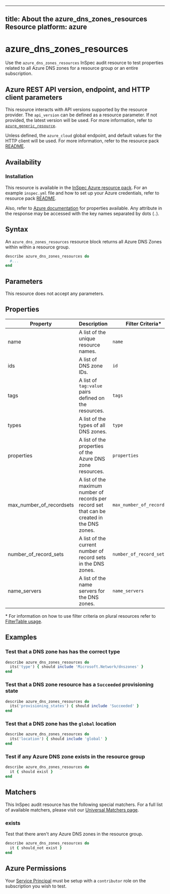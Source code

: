 ---
title: About the azure_dns_zones_resources Resource
platform: azure
  ---

# azure_dns_zones_resources

Use the `azure_dns_zones_resources` InSpec audit resource to test properties related to all Azure DNS zones for a resource group or an entire subscription.

## Azure REST API version, endpoint, and HTTP client parameters

This resource interacts with API versions supported by the resource provider.
The `api_version` can be defined as a resource parameter.
If not provided, the latest version will be used.
For more information, refer to [`azure_generic_resource`](azure_generic_resource.md).

Unless defined, the `azure_cloud` global endpoint, and default values for the HTTP client will be used.
For more information, refer to the resource pack [README](../../README.md).

## Availability

### Installation

This resource is available in the [InSpec Azure resource pack](https://github.com/inspec/inspec-azure).
For an example `inspec.yml` file and how to set up your Azure credentials, refer to resource pack [README](../../README.md#Service-Principal).


Also, refer to [Azure documentation](https://docs.microsoft.com/en-us/rest/api/dns/zones/get) for  properties available.
Any attribute in the response may be accessed with the key names separated by dots (`.`).

## Syntax

An `azure_dns_zones_resources` resource block returns all Azure DNS Zones within within a resource group.

```ruby
describe azure_dns_zones_resources do
  #...
end
```

## Parameters

This resource does not accept any parameters.

## Properties

|Property       | Description                                                                         | Filter Criteria<superscript>*</superscript> |
|---------------|-------------------------------------------------------------------------------------|-------------------|
| name          | A list of the unique resource names.                                                | `name`            |
| ids           | A list of DNS zone IDs.                                                             | `id`              |
| tags          | A list of `tag:value` pairs defined on the resources.                               | `tags`            |
| types         | A list of the types of all DNS zones.                                               | `type`            |
| properties    | A list of the properties of the Azure DNS zone resources.                           | `properties`      |
| max_number_of_recordsets | A list of the maximum number of records per record set that can be created in the DNS zones. | `max_number_of_recordsets` |
| number_of_record_sets | A list of the current number of record sets in the DNS zones.               | `number_of_record_sets` |
| name_servers  | A list of the name servers for the DNS zones.                                       | `name_servers`    |

<superscript>*</superscript> For information on how to use filter criteria on plural resources refer to [FilterTable usage](https://github.com/inspec/inspec/blob/master/dev-docs/filtertable-usage.md).

## Examples

### Test that a DNS zone has has the correct type

```ruby
describe azure_dns_zones_resources do
  its('type') { should include 'Microsoft.Network/dnszones' }
end
```
### Test that a DNS zone resource has a `Succeeded` provisioning state

```ruby
describe azure_dns_zones_resources do
  its('provisioning_states') { should include 'Succeeded' }
end
```

### Test that a DNS zone has the `global` location

```ruby
describe azure_dns_zones_resources do
  its('location') { should include 'global' }
end
```
### Test if any Azure DNS zone exists in the resource group

```ruby
describe azure_dns_zones_resources do
  it { should exist }
end
```

## Matchers

This InSpec audit resource has the following special matchers. For a full list of available matchers, please visit our [Universal Matchers page](https://www.inspec.io/docs/reference/matchers/).

### exists

Test that there aren't any Azure DNS zones in the resource group.

```ruby
describe azure_dns_zones_resources do
  it { should_not exist }
end
```

## Azure Permissions

Your [Service Principal](https://docs.microsoft.com/en-us/azure/azure-resource-manager/resource-group-create-service-principal-portal) must be setup with a `contributor` role on the subscription you wish to test.
